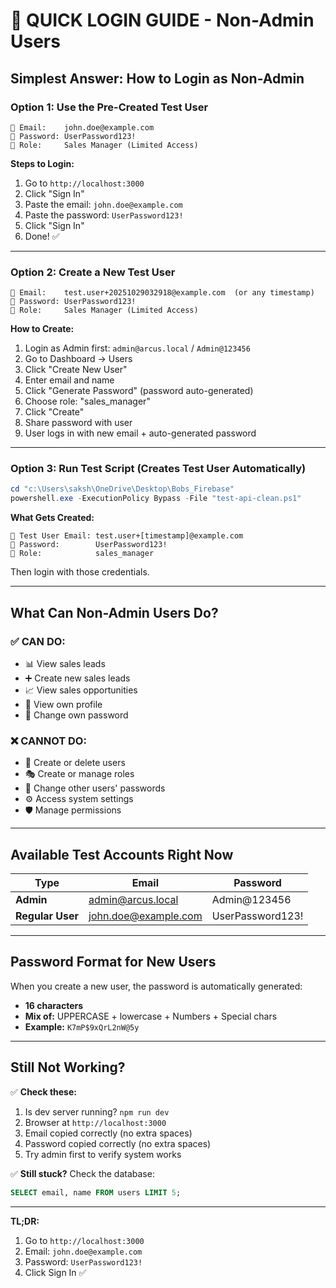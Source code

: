 # 🎯 QUICK LOGIN GUIDE - Non-Admin Users

## Simplest Answer: How to Login as Non-Admin

### Option 1: Use the Pre-Created Test User
```
📧 Email:    john.doe@example.com
🔐 Password: UserPassword123!
👤 Role:     Sales Manager (Limited Access)
```

**Steps to Login:**
1. Go to `http://localhost:3000`
2. Click "Sign In"
3. Paste the email: `john.doe@example.com`
4. Paste the password: `UserPassword123!`
5. Click "Sign In"
6. Done! ✅

---

### Option 2: Create a New Test User
```
📧 Email:    test.user+20251029032918@example.com  (or any timestamp)
🔐 Password: UserPassword123!
👤 Role:     Sales Manager (Limited Access)
```

**How to Create:**
1. Login as Admin first: `admin@arcus.local` / `Admin@123456`
2. Go to Dashboard → Users
3. Click "Create New User"
4. Enter email and name
5. Click "Generate Password" (password auto-generated)
6. Choose role: "sales_manager"
7. Click "Create"
8. Share password with user
9. User logs in with new email + auto-generated password

---

### Option 3: Run Test Script (Creates Test User Automatically)
```powershell
cd "c:\Users\saksh\OneDrive\Desktop\Bobs_Firebase"
powershell.exe -ExecutionPolicy Bypass -File "test-api-clean.ps1"
```

**What Gets Created:**
```
📧 Test User Email: test.user+[timestamp]@example.com
🔐 Password:        UserPassword123!
👤 Role:            sales_manager
```

Then login with those credentials.

---

## What Can Non-Admin Users Do?

### ✅ CAN DO:
- 📊 View sales leads
- ➕ Create new sales leads
- 📈 View sales opportunities
- 👤 View own profile
- 🔑 Change own password

### ❌ CANNOT DO:
- 👥 Create or delete users
- 🎭 Create or manage roles
- 🔐 Change other users' passwords
- ⚙️ Access system settings
- 🛡️ Manage permissions

---

## Available Test Accounts Right Now

| Type | Email | Password |
|------|-------|----------|
| **Admin** | admin@arcus.local | Admin@123456 |
| **Regular User** | john.doe@example.com | UserPassword123! |

---

## Password Format for New Users

When you create a new user, the password is automatically generated:
- **16 characters**
- **Mix of:** UPPERCASE + lowercase + Numbers + Special chars
- **Example:** `K7mP$9xQrL2nW@5y`

---

## Still Not Working?

✅ **Check these:**
1. Is dev server running? `npm run dev`
2. Browser at `http://localhost:3000`
3. Email copied correctly (no extra spaces)
4. Password copied correctly (no extra spaces)
5. Try admin first to verify system works

✅ **Still stuck?** Check the database:
```sql
SELECT email, name FROM users LIMIT 5;
```

---

**TL;DR:** 
1. Go to `http://localhost:3000`
2. Email: `john.doe@example.com`
3. Password: `UserPassword123!`
4. Click Sign In ✅
